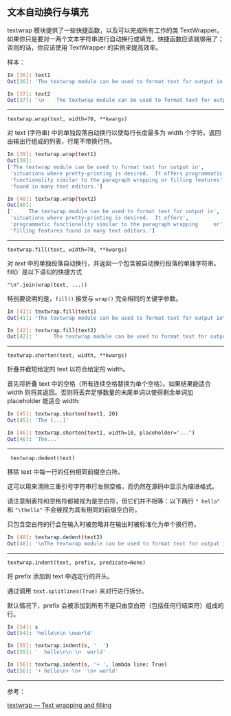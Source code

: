 ## 文本自动换行与填充

textwrap 模块提供了一些快捷函数，以及可以完成所有工作的类 TextWrapper。如果你只是要对一两个文本字符串进行自动换行或填充，快捷函数应该就够用了；否则的话，你应该使用 TextWrapper 的实例来提高效率。

样本：

```bash
In [36]: text1
Out[36]: 'The textwrap module can be used to format text for output in situations where pretty-printing is desired.  It offers programmatic functionality similar to the paragraph wrapping or filling features found in many text editors.'

In [37]: text2
Out[37]: '\n    The textwrap module can be used to format text for output in\n    situations where pretty-printing is desired.  It offers\n    programmatic functionality similar to the paragraph wrapping\n    or filling features found in many text editors.'
```

***

`textwrap.wrap(text, width=70, **kwargs)`

对 text (字符串) 中的单独段落自动换行以使每行长度最多为 width 个字符。返回由输出行组成的列表，行尾不带换行符。

```bash
In [39]: textwrap.wrap(text1)
Out[39]:
['The textwrap module can be used to format text for output in',
 'situations where pretty-printing is desired.  It offers programmatic',
 'functionality similar to the paragraph wrapping or filling features',
 'found in many text editors.']

In [40]: textwrap.wrap(text2)
Out[40]:
['     The textwrap module can be used to format text for output in',
 'situations where pretty-printing is desired.  It offers',
 'programmatic functionality similar to the paragraph wrapping     or',
 'filling features found in many text editors.']
```

***

`textwrap.fill(text, width=70, **kwargs)`

对 *text* 中的单独段落自动换行，并返回一个包含被自动换行段落的单独字符串。fill()` 是以下语句的快捷方式

```
"\n".join(wrap(text, ...))
```

特别要说明的是，`fill()` 接受与 `wrap()` 完全相同的关键字参数。

```bash
In [41]: textwrap.fill(text1)
Out[41]: 'The textwrap module can be used to format text for output in\nsituations where pretty-printing is desired.  It offers programmatic\nfunctionality similar to the paragraph wrapping or filling features\nfound in many text editors.'

In [42]: textwrap.fill(text2)
Out[42]: '     The textwrap module can be used to format text for output in\nsituations where pretty-printing is desired.  It offers\nprogrammatic functionality similar to the paragraph wrapping     or\nfilling features found in many text editors.'
```

***

`textwrap.shorten(text, width, **kwargs)`

折叠并截短给定的 text 以符合给定的 width。

首先将折叠 text 中的空格（所有连续空格替换为单个空格）。如果结果能适合 width 则将其返回。否则将丢弃足够数量的末尾单词以使得剩余单词加 placeholder 能适合 width:

```bash
In [45]: textwrap.shorten(text1, 20)
Out[45]: 'The [...]'

In [46]: textwrap.shorten(text1, width=10, placeholder="...")
Out[46]: 'The...'
```

***

` textwrap.dedent(text)`

移除 text 中每一行的任何相同前缀空白符。

这可以用来清除三重引号字符串行左侧空格，而仍然在源码中显示为缩进格式。

请注意制表符和空格符都被视为是空白符，但它们并不相等：以下两行 `" hello"` 和 `"\thello"` 不会被视为具有相同的前缀空白符。

只包含空白符的行会在输入时被忽略并在输出时被标准化为单个换行符。

```bash
In [48]: textwrap.dedent(text2)
Out[48]: '\nThe textwrap module can be used to format text for output in\nsituations where pretty-printing is desired.  It offers\nprogrammatic functionality similar to the paragraph wrapping\nor filling features found in many text editors.'
```

***

`textwrap.indent(text, prefix, predicate=None)`

将 prefix 添加到 text 中选定行的开头。

通过调用 `text.splitlines(True)` 来对行进行拆分。

默认情况下，prefix 会被添加到所有不是只由空白符（包括任何行结束符）组成的行。

```bash
In [54]: s
Out[54]: 'hello\n\n \nworld'

In [55]: textwrap.indent(s, '  ')
Out[55]: '  hello\n\n \n  world'

In [56]: textwrap.indent(s, '+ ', lambda line: True)
Out[56]: '+ hello\n+ \n+  \n+ world'
```

***

参考：

[textwrap — Text wrapping and filling](https://docs.python.org/3.8/library/textwrap.html)